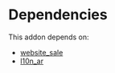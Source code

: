 # Dependencies

This addon depends on:

- [website_sale](https://github.com/bringout/oca-ocb-sale/tree/9c47621e05c4317db98aaea61473df9add3d66b6/odoo-bringout-oca-ocb-website_sale)
- [l10n_ar](https://github.com/bringout/oca-ocb-l10n_americas/tree/952e7ea6a7fb0e9416fb69016e18b9f89312ecc0/odoo-bringout-oca-ocb-l10n_ar)

